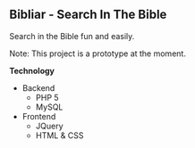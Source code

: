 ## Bibliar - Search In The Bible
Search in the Bible fun and easily.

Note: This project is a prototype at the moment. 

__Technology__
* Backend
	* PHP 5
	* MySQL
* Frontend
	* JQuery
	* HTML & CSS

